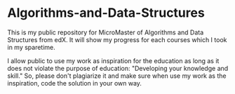 # Algorithms-and-Data-Structures

This is my public repository for MicroMaster of Algorithms and Data Structures from edX.
It will show my progress for each courses which I took in my sparetime.

I allow public to use my work as inspiration for the education as long as it does not violate the purpose of education: "Developing your knowledge and skill."
So, please don't plagiarize it and make sure when use my work as the inspiration, code the solution in your own way.